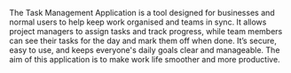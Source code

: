 
The Task Management Application is a tool designed for businesses and normal users to help keep 
work organised and teams in sync. It allows project managers to assign tasks and track progress, 
while team members can see their tasks for the day and mark them off when done. It’s secure, easy 
to use, and keeps everyone's daily goals clear and manageable. The aim of this application is to make
work life smoother and more productive.
